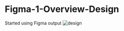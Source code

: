# Figma-1-Overview-Design
Started using Figma 
output
![design](https://user-images.githubusercontent.com/108709880/213722539-76a66311-83f6-4dfa-b97a-4ad3c508024e.jpg)
